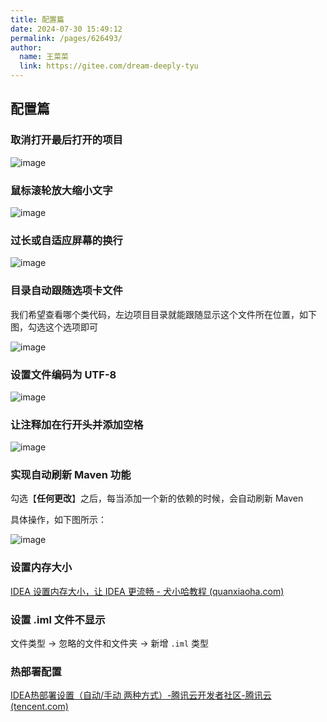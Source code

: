 ```yaml
---
title: 配置篇
date: 2024-07-30 15:49:12
permalink: /pages/626493/
author: 
  name: 王菜菜
  link: https://gitee.com/dream-deeply-tyu
---
```

## 配置篇

### 取消打开最后打开的项目

![image](https://cmty256.github.io/imgs-blog/images/image.35n3idckfw00.webp)

### 鼠标滚轮放大缩小文字

![image](https://cmty256.github.io/imgs-blog/images/image.3wpat9vdewu0.webp)

### 过长或自适应屏幕的换行

![image](https://cmty256.github.io/imgs-blog/images/image.ptws7g5zkn4.webp)

### 目录自动跟随选项卡文件

我们希望查看哪个类代码，左边项目目录就能跟随显示这个文件所在位置，如下图，勾选这个选项即可

![image](https://cmty256.github.io/imgs-blog/images/image.5u5hxvidgn40.webp)



### 设置文件编码为 UTF-8

![image](https://cmty256.github.io/imgs-blog/images/image.3twyrcp17ug0.webp)

### 让注释加在行开头并添加空格

![image](https://cmty256.github.io/imgs-blog/images/image.2fvrhorb1o2s.webp)

### 实现自动刷新 Maven 功能

勾选【**任何更改**】之后，每当添加一个新的依赖的时候，会自动刷新 Maven

具体操作，如下图所示：

![image](https://cmty256.github.io/imgs-blog/project/image.65l6crtp5780.webp)

### 设置内存大小

[IDEA 设置内存大小，让 IDEA 更流畅 - 犬小哈教程 (quanxiaoha.com)](https://www.quanxiaoha.com/idea/idea-set-memory.html)

### 设置 .iml 文件不显示

文件类型 -> 忽略的文件和文件夹 -> 新增 `.iml` 类型

### 热部署配置

[IDEA热部署设置（自动/手动 两种方式）-腾讯云开发者社区-腾讯云 (tencent.com)](https://cloud.tencent.com/developer/article/2033409)